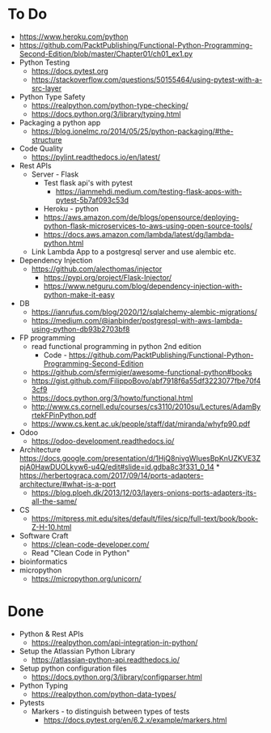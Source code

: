 # To Do
* https://www.heroku.com/python
* https://github.com/PacktPublishing/Functional-Python-Programming-Second-Edition/blob/master/Chapter01/ch01_ex1.py
* Python Testing
  * https://docs.pytest.org
  * https://stackoverflow.com/questions/50155464/using-pytest-with-a-src-layer
* Python Type Safety
  * https://realpython.com/python-type-checking/
  * https://docs.python.org/3/library/typing.html
* Packaging a python app
  * https://blog.ionelmc.ro/2014/05/25/python-packaging/#the-structure 
* Code Quality
  * https://pylint.readthedocs.io/en/latest/
* Rest APIs
  * Server - Flask
    * Test flask api's with pytest
      * https://iammehdi.medium.com/testing-flask-apps-with-pytest-5b7af093c53d
    * Heroku - python
    * https://aws.amazon.com/de/blogs/opensource/deploying-python-flask-microservices-to-aws-using-open-source-tools/
    * https://docs.aws.amazon.com/lambda/latest/dg/lambda-python.html
  * Link Lambda App to a postgresql server and use alembic etc.
* Dependency Injection
  * https://github.com/alecthomas/injector
    * https://pypi.org/project/Flask-Injector/
    * https://www.netguru.com/blog/dependency-injection-with-python-make-it-easy
* DB
  * https://ianrufus.com/blog/2020/12/sqlalchemy-alembic-migrations/
  * https://medium.com/@ianbinder/postgresql-with-aws-lambda-using-python-db93b2703bf8
* FP programming
  * read functional programming in python 2nd edition
    * Code - https://github.com/PacktPublishing/Functional-Python-Programming-Second-Edition 
  * https://github.com/sfermigier/awesome-functional-python#books
  * https://gist.github.com/FilippoBovo/abf7918f6a55df3223077fbe70f43cf9
  * https://docs.python.org/3/howto/functional.html
  * http://www.cs.cornell.edu/courses/cs3110/2010su/Lectures/AdamByrtekFPinPython.pdf
  * https://www.cs.kent.ac.uk/people/staff/dat/miranda/whyfp90.pdf
* Odoo
  * https://odoo-development.readthedocs.io/
* Architecture
  https://docs.google.com/presentation/d/1HjQ8nivgWIuesBpKnUZKVE3ZpjA0HawDUOLkyw6-u4Q/edit#slide=id.gdba8c3f331_0_14  * https://herbertograca.com/2017/09/14/ports-adapters-architecture/#what-is-a-port
  * https://blog.ploeh.dk/2013/12/03/layers-onions-ports-adapters-its-all-the-same/
* CS
  * https://mitpress.mit.edu/sites/default/files/sicp/full-text/book/book-Z-H-10.html
* Software Craft
  * https://clean-code-developer.com/
  * Read "Clean Code in Python"
* bioinformatics
* micropython
  * https://micropython.org/unicorn/

# Done
* Python & Rest APIs
  * https://realpython.com/api-integration-in-python/
* Setup the Atlassian Python Library
  * https://atlassian-python-api.readthedocs.io/
* Setup python configuration files
    * https://docs.python.org/3/library/configparser.html
* Python Typing
  * https://realpython.com/python-data-types/
* Pytests
  * Markers - to distinguish between types of tests
    * https://docs.pytest.org/en/6.2.x/example/markers.html
